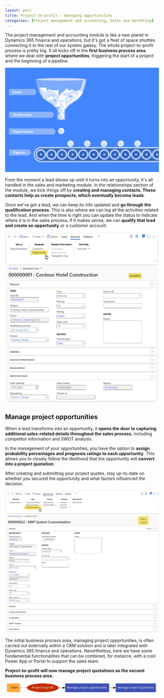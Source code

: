 ```yaml
---
layout: post
title: Project-to-profit - managing opportunities
categories: [Project management and accounting, Sales and marketing]
---
```

The project management and accounting module is like a new planet in Dynamics 365 finance and operations, but it's got a fleet of space shuttles connecting it to the rest of our system galaxy. The whole project-to-profit process is pretty big. It all kicks off in the **first business process area** where we deal with **project opportunities**, triggering the start of a project and the beginning of a pipeline.

![](/images/project-to-profit-managing-opportunities/flow.jpg)

From the moment a lead shows up until it turns into an opportunity, it's all handled in the sales and marketing module. In the relationships section of the module, we kick things off by **creating and managing contacts. These contacts help us create prospects, which eventually become leads**.

Once we've got a lead, we can keep its info updated and **go through the qualification process**. This is also where we can log all the activities related to the lead. And when the time is right you can update the status to indicate where it is in the sales process, if it makes sense, we can **qualify that lead and create an opportunity** or a customer account.

![](/images/project-to-profit-managing-opportunities/lead.png)

## Manage project opportunities

When a lead transforms into an opportunity, it **opens the door to capturing additional sales-related details throughout the sales process**, including competitor information and SWOT analysis.

In the management of your opportunities, you have the option to **assign probability percentages and prognosis ratings to each opportunity**. This allows you to closely follow the likelihood that the opportunity will **convert into a project quotation**.

After creating and submitting your project quotes, stay up-to-date on whether you secured the opportunity and what factors influenced the decision.

![](/images/project-to-profit-managing-opportunities/opportunities.png)

The initial business process area, managing project opportunities, is often carried out externally within a CRM solution and is later integrated with Dynamics 365 finance and operations. Nevertheless, here we have some fundamental functionalities that can be combined, for instance, with a cool Power App or Portal to support the sales team.

**Project-to-profit will now manage project quotations as the second business process area.**

![](/images/project-to-profit-managing-opportunities/appcode2flow.png)